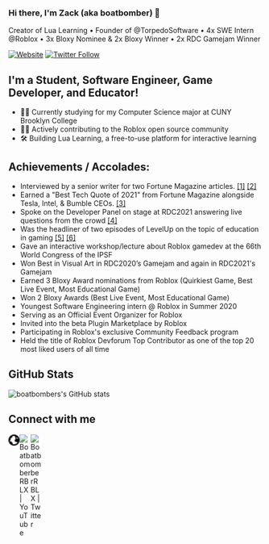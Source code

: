 ### Hi there, I'm Zack (aka boatbomber) 👋

Creator of Lua Learning • Founder of @TorpedoSoftware • 4x SWE Intern @Roblox • 3x Bloxy Nominee & 2x Bloxy Winner • 2x RDC Gamejam Winner

[![Website](https://img.shields.io/website?label=boatbomber.com&style=for-the-badge&url=https%3A%2F%2Fboatbomber.com)](https://www.boatbomber.com)
[![Twitter Follow](https://img.shields.io/twitter/follow/BoatbomberRBLX?color=1DA1F2&logo=twitter&style=for-the-badge)](https://twitter.com/intent/follow?original_referer=https%3A%2F%2Fgithub.com%2Fboatbomber&screen_name=BoatbomberRBLX)

## I'm a Student, Software Engineer, Game Developer, and Educator!

- 👨‍🎓 Currently studying for my Computer Science major at CUNY Brooklyn College
- 👷‍♂️ Actively contributing to the Roblox open source community
- 🛠️ Building Lua Learning, a free-to-use platform for interactive learning

## Achievements / Accolades:

- Interviewed by a senior writer for two Fortune Magazine articles. [[1]](https://fortune.com/2021/03/10/roblox-direct-listing-future-nyse-metaverse-video-games/) [[2]](https://fortune.com/2021/03/10/roblox-has-a-secret-weapon-to-win-the-gaming-wars/)
- Earned a "Best Tech Quote of 2021" from Fortune Magazine alongside Tesla, Intel, & Bumble CEOs. [[3]](https://fortune.com/2021/06/02/2021-tesla-intel-tech-ceo-quote-awards/)
- Spoke on the Developer Panel on stage at RDC2021 answering live questions from the crowd [[4]](https://www.youtube.com/watch?v=D8scEdjtqf0)
- Was the headliner of two episodes of LevelUp on the topic of education in gaming [[5]](https://www.youtube.com/watch?v=hCT9zCJ1M5c) [[6]](https://www.youtube.com/watch?v=97MahOa0tns)
- Gave an interactive workshop/lecture about Roblox gamedev at the 66th World Congress of the IPSF
- Won Best in Visual Art in RDC2020’s Gamejam and again in RDC2021's Gamejam
- Earned 3 Bloxy Award nominations from Roblox (Quirkiest Game, Best Live Event, Most Educational Game)
- Won 2 Bloxy Awards (Best Live Event, Most Educational Game)
- Youngest Software Engineering intern @ Roblox in Summer 2020
- Serving as an Official Event Organizer for Roblox
- Invited into the beta Plugin Marketplace by Roblox
- Participating in Roblox's exclusive Community Feedback program
- Held the title of Roblox Devforum Top Contributor as one of the top 20 most liked users of all time


## GitHub Stats

![boatbombers's GitHub stats](https://github-readme-stats-gray-eight-32.vercel.app/api?username=boatbomber&count_private=true&show_icons=true)

## Connect with me

[<img align="left" alt="boatbomber.com" width="22px" src="https://raw.githubusercontent.com/iconic/open-iconic/master/svg/globe.svg" />](https://www.boatbomber.com)

[<img align="left" alt="Boatbomber RBLX | YouTube" width="22px" src="https://cdn.jsdelivr.net/npm/simple-icons@v3/icons/youtube.svg" />](https://www.youtube.com/c/boatbomber)

[<img align="left" alt="BoatbomberRBLX | Twitter" width="22px" src="https://cdn.jsdelivr.net/npm/simple-icons@v3/icons/twitter.svg" />](https://twitter.com/intent/follow?original_referer=https%3A%2F%2Fgithub.com%2Fboatbomber&screen_name=BoatbomberRBLX)

